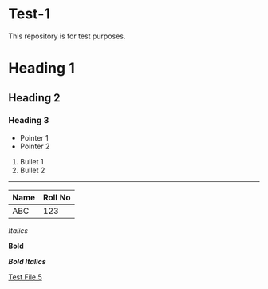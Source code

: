 # Test-1
This repository is for test purposes.

# Heading 1

## Heading 2

### Heading 3



*   Pointer 1
*   Pointer 2

1.  Bullet 1
2.  Bullet 2

---------

|  Name  |   Roll No  |
|--------|------------|
|  ABC   |     123    |


*Italics*

**Bold**


***Bold Italics***

[Test File 5](/testfile5.py)
